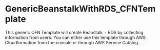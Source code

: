 # GenericBeanstalkWithRDS_CFNTemplate
This generic CFN Template will create Beanstalk + RDS by collecting information from users. You can either use this template through AWS Cloudformation from the console or through AWS Service Catalog.
